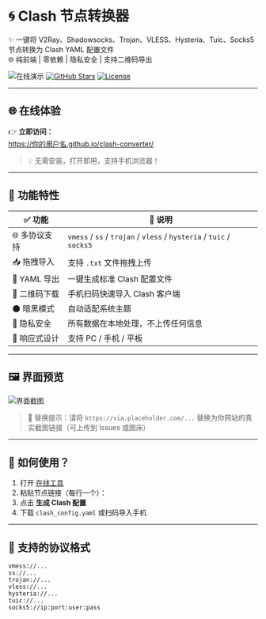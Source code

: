 # 🌀 Clash 节点转换器

✨ 一键将 V2Ray、Shadowsocks、Trojan、VLESS、Hysteria、Tuic、Socks5 节点转换为 Clash YAML 配置文件  
🌐 纯前端 | 零依赖 | 隐私安全 | 支持二维码导出

![在线演示](https://img.shields.io/badge/在线演示-%F0%9F%9A%80%20立即体验-brightgreen?style=for-the-badge&logo=github)
[![GitHub Stars](https://img.shields.io/github/stars/mmacheng/clash-converter?style=for-the-badge&logo=github)](https://github.com/mmacheng/clash-converter/stargazers)
[![License](https://img.shields.io/github/license/mmacheng/clash-converter?style=for-the-badge)](LICENSE)

---

## 🌐 在线体验

👉 **立即访问：**  
https://你的用户名.github.io/clash-converter/

> 💡 无需安装，打开即用，支持手机浏览器！

---

## 🎯 功能特性

| ✅ 功能 | 📝 说明 |
|--------|--------|
| 🌐 多协议支持 | `vmess` / `ss` / `trojan` / `vless` / `hysteria` / `tuic` / `socks5` |
| 📥 拖拽导入 | 支持 `.txt` 文件拖拽上传 |
| 📄 YAML 导出 | 一键生成标准 Clash 配置文件 |
| 📱 二维码下载 | 手机扫码快速导入 Clash 客户端 |
| 🌑 暗黑模式 | 自动适配系统主题 |
| 🔐 隐私安全 | 所有数据在本地处理，不上传任何信息 |
| 📱 响应式设计 | 支持 PC / 手机 / 平板 |

---

## 🖼️ 界面预览

![界面截图](https://via.placeholder.com/800x450/121212/3498db?text=Clash+Converter+Screenshot)

> 🔁 替换提示：请将 `https://via.placeholder.com/...` 替换为你网站的真实截图链接（可上传到 Issues 或图床）

---

## 🚀 如何使用？

1. 打开 [在线工具](https://mmacheng.github.io/clash-converter/index.html)
2. 粘贴节点链接（每行一个）：
3. 点击 **生成 Clash 配置**
4. 下载 `clash_config.yaml` 或扫码导入手机

---

## 🧩 支持的协议格式

```text
vmess://...
ss://...
trojan://...
vless://...
hysteria://...
tuic://...
socks5://ip:port:user:pass
